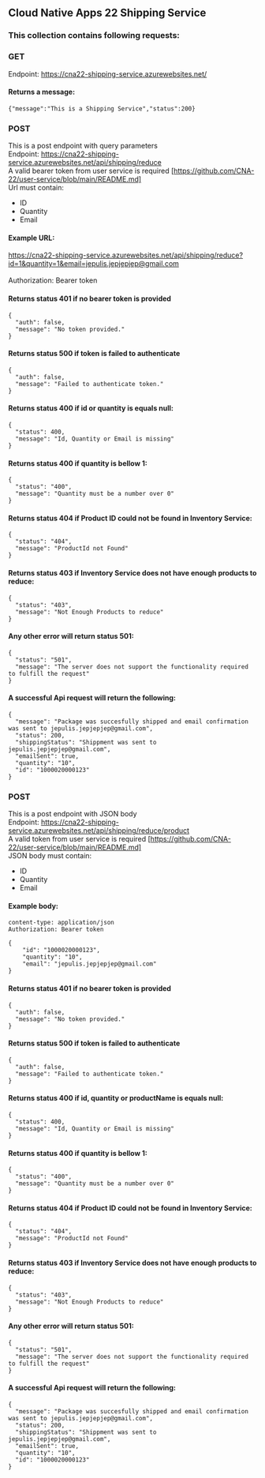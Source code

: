 ## Cloud Native Apps 22 Shipping Service

### This collection contains following requests:

### GET
Endpoint: https://cna22-shipping-service.azurewebsites.net/ 
#### Returns a message:
```
{"message":"This is a Shipping Service","status":200}
```

### POST
This is a post endpoint with query parameters <br/>
Endpoint: https://cna22-shipping-service.azurewebsites.net/api/shipping/reduce <br/>
A valid bearer token from user service is required [https://github.com/CNA-22/user-service/blob/main/README.md]<br/>
Url must contain:
* ID
* Quantity
* Email



#### Example URL:

https://cna22-shipping-service.azurewebsites.net/api/shipping/reduce?id=1&quantity=1&email=jepulis.jepjepjep@gmail.com <br/><br/>
Authorization: Bearer token  

#### Returns status 401 if no bearer token is provided

```
{
  "auth": false,
  "message": "No token provided."
}
```
#### Returns status 500 if token is failed to authenticate

```
{
  "auth": false,
  "message": "Failed to authenticate token."
}
```
#### Returns status 400 if id or quantity is equals null:
```
{
  "status": 400,
  "message": "Id, Quantity or Email is missing"
}
```


#### Returns status 400 if quantity is bellow 1: 
```
{
  "status": "400",
  "message": "Quantity must be a number over 0"
}
```
#### Returns status 404 if Product ID could not be found in Inventory Service:
```
{
  "status": "404",
  "message": "ProductId not Found"
}
```
#### Returns status 403 if Inventory Service does not have enough products to reduce:
```
{
  "status": "403",
  "message": "Not Enough Products to reduce"
}
```
#### Any other error will return status 501:
```
{
  "status": "501",
  "message": "The server does not support the functionality required to fulfill the request"
}
```
#### A successful Api request will return the following:
```
{
  "message": "Package was succesfully shipped and email confirmation was sent to jepulis.jepjepjep@gmail.com",
  "status": 200,
  "shippingStatus": "Shippment was sent to jepulis.jepjepjep@gmail.com",
  "emailSent": true,
  "quantity": "10",
  "id": "1000020000123"
}
```

### POST
This is a post endpoint with JSON body <br/>
Endpoint: https://cna22-shipping-service.azurewebsites.net/api/shipping/reduce/product <br/>
A valid token from user service is required [https://github.com/CNA-22/user-service/blob/main/README.md]<br/>
JSON body must contain:
* ID
* Quantity
* Email

#### Example body:
```
content-type: application/json
Authorization: Bearer token 

{
    "id": "1000020000123",
    "quantity": "10",
    "email": "jepulis.jepjepjep@gmail.com"
}
```
#### Returns status 401 if no bearer token is provided

```
{
  "auth": false,
  "message": "No token provided."
}
```
#### Returns status 500 if token is failed to authenticate

```
{
  "auth": false,
  "message": "Failed to authenticate token."
}

```

#### Returns status 400 if id, quantity or productName is equals null:
```
{
  "status": 400,
  "message": "Id, Quantity or Email is missing"
}
```

#### Returns status 400 if quantity is bellow 1: 
```
{
  "status": "400",
  "message": "Quantity must be a number over 0"
}
```
#### Returns status 404 if Product ID could not be found in Inventory Service:
```
{
  "status": "404",
  "message": "ProductId not Found"
}
```
#### Returns status 403 if Inventory Service does not have enough products to reduce:
```
{
  "status": "403",
  "message": "Not Enough Products to reduce"
}
```
#### Any other error will return status 501:
```
{
  "status": "501",
  "message": "The server does not support the functionality required to fulfill the request"
}
```
#### A successful Api request will return the following:
```
{
  "message": "Package was succesfully shipped and email confirmation was sent to jepulis.jepjepjep@gmail.com",
  "status": 200,
  "shippingStatus": "Shippment was sent to jepulis.jepjepjep@gmail.com",
  "emailSent": true,
  "quantity": "10",
  "id": "1000020000123"
}
```

